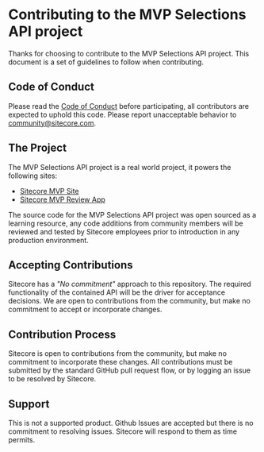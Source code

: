 # Contributing to the MVP Selections API project

Thanks for choosing to contribute to the MVP Selections API project. This document is a set of guidelines to follow when contributing.

## Code of Conduct
Please read the [Code of Conduct](./CODE_OF_CONDUCT.md) before participating, all contributors are expected to uphold this code. Please report unacceptable behavior to
[community@sitecore.com](mailto:community@sitecore.com).

## The Project 
The MVP Selections API project is a real world project, it powers the following sites:
- [Sitecore MVP Site](https://mvp.sitecore.com)
- [Sitecore MVP Review App](https://mvp-review.sitecore.com/)

The source code for the MVP Selections API project was open sourced as a learning resource, any code additions from community members will be reviewed and tested by Sitecore employees prior to introduction in any production environment.

## Accepting Contributions
Sitecore has a _"No commitment"_ approach to this repository. The required functionality of the contained API will be the driver for acceptance decisions. We are open to contributions from the community, but make no commitment to accept or incorporate changes.

## Contribution Process
Sitecore is open to contributions from the community, but make no commitment to incorporate these changes. All contributions must be submitted by the standard GitHub pull request flow, or by logging an issue to be resolved by Sitecore.

## Support
This is not a supported product. Github Issues are accepted but there is no commitment to resolving issues. Sitecore will respond to them as time permits.